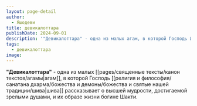 ```yaml
---
layout: page-detail
author:
  - Яшодеви
title: девикалоттара
publishDate: 2024-09-01
description: '"Девикалоттара" - одна из малых агам, в которой Господь Шива рассказывает о высшей мудрости, достигаемой зрелыми душами, и их образе жизни богине Шакти.'
tags:
  - девикалоттара
image:
---
```

**"Девикалоттара"** - одна из малых [[pages/священные тексты/канон текстов/агамы|агам]], в которой Господь [[религия и философия/санатана дхарма/божества и демоны/божества и святые нашей традиции/шива|шива]] рассказывает о высшей мудрости, достигаемой зрелыми душами, и их образе жизни богине Шакти.

